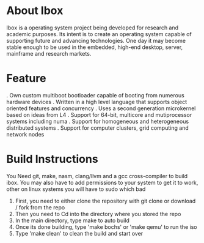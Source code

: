 # About Ibox 
Ibox is a operating system project being developed for research and academic purposes. Its intent is to create an operating system capable of supporting future and advancing technologies. One day it may become stable enough to be used in the embedded, high-end desktop, server, mainframe and research markets.

# Feature
<p>. Own custom multiboot bootloader capable of booting from numerous hardware devices
. Written in a high level language that supports object oriented features and concurrency
. Uses a second generation microkernel based on ideas from L4
. Support for 64-bit, multicore and mutiprocessor systems including numa
. Support for homogeneous and heterogeneous distributed systems
. Support for computer clusters, grid computing and network nodes </p>

# Build Instructions
You Need git, make, nasm, clang/llvm and a gcc cross-compiler to build ibox. You may also have to add permissions to your system to get it to work, other on linux systems you will have to sudo which bad 

1. First, you need to either clone the repository with git clone or download / fork from the repo
2. Then you need to Cd into the directory where you stored the repo
3. In the main directory, type make to auto build
4. Once its done building, type 'make bochs' or 'make qemu' to run the iso
5. Type 'make clean' to clean the build and start over

